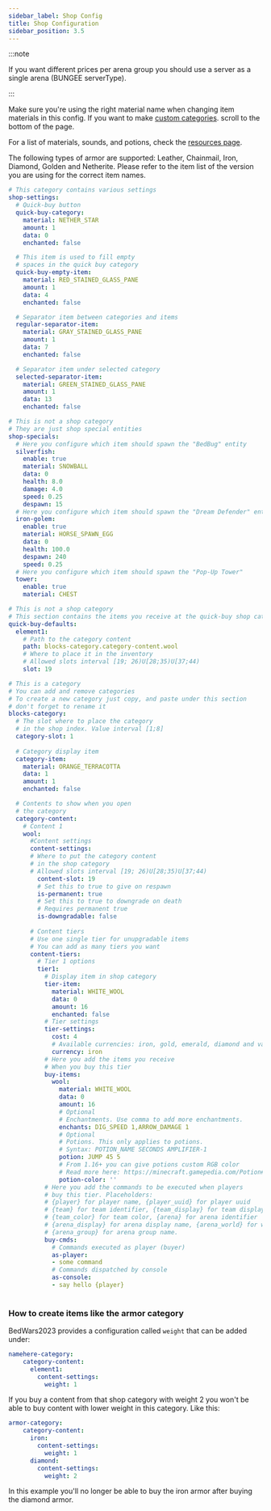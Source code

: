 ```yaml
---
sidebar_label: Shop Config
title: Shop Configuration
sidebar_position: 3.5
---
```


:::note

If you want different prices per arena group you should use a server as a single arena (BUNGEE serverType).

:::

Make sure you're using the right material name when changing item materials in this config. If you want to make [custom categories](shop#how-to-create-items-like-the-armor-category). scroll to the bottom of the page.

For a list of materials, sounds, and potions, check the [resources page](../resources).

The following types of armor are supported: Leather, Chainmail, Iron, Diamond, Golden and Netherite. Please refer to the item list of the version you are using for the correct item names.

```yaml
# This category contains various settings
shop-settings:
  # Quick-buy button
  quick-buy-category:
    material: NETHER_STAR
    amount: 1
    data: 0
    enchanted: false

  # This item is used to fill empty
  # spaces in the quick buy category
  quick-buy-empty-item:
    material: RED_STAINED_GLASS_PANE
    amount: 1
    data: 4
    enchanted: false

  # Separator item between categories and items
  regular-separator-item:
    material: GRAY_STAINED_GLASS_PANE
    amount: 1
    data: 7
    enchanted: false

  # Separator item under selected category
  selected-separator-item:
    material: GREEN_STAINED_GLASS_PANE
    amount: 1
    data: 13
    enchanted: false

# This is not a shop category
# They are just shop special entities
shop-specials:
  # Here you configure which item should spawn the "BedBug" entity
  silverfish:
    enable: true
    material: SNOWBALL
    data: 0
    health: 8.0
    damage: 4.0
    speed: 0.25
    despawn: 15
  # Here you configure which item should spawn the "Dream Defender" entity
  iron-golem:
    enable: true
    material: HORSE_SPAWN_EGG
    data: 0
    health: 100.0
    despawn: 240
    speed: 0.25
  # Here you configure which item should spawn the "Pop-Up Tower"
  tower:
    enable: true
    material: CHEST

# This is not a shop category
# This section contains the items you receive at the quick-buy shop category by default 
quick-buy-defaults:
  element1:
    # Path to the category content
    path: blocks-category.category-content.wool
    # Where to place it in the inventory
    # Allowed slots interval [19; 26)U[28;35)U[37;44)
    slot: 19

# This is a category
# You can add and remove categories
# To create a new category just copy, and paste under this section
# don't forget to rename it
blocks-category:
  # The slot where to place the category
  # in the shop index. Value interval [1;8]
  category-slot: 1
  
  # Category display item
  category-item:
    material: ORANGE_TERRACOTTA
    data: 1
    amount: 1
    enchanted: false

  # Contents to show when you open
  # the category
  category-content:
    # Content 1
    wool:
      #Content settings
      content-settings:
      # Where to put the category content
      # in the shop category
      # Allowed slots interval [19; 26)U[28;35)U[37;44)
        content-slot: 19
        # Set this to true to give on respawn
        is-permanent: true
        # Set this to true to downgrade on death
        # Requires permanent true
        is-downgradable: false
      
      # Content tiers
      # Use one single tier for unupgradable items
      # You can add as many tiers you want
      content-tiers:
        # Tier 1 options
        tier1:
          # Display item in shop category
          tier-item:
            material: WHITE_WOOL
            data: 0
            amount: 16
            enchanted: false
          # Tier settings
          tier-settings:
            cost: 4
            # Available currencies: iron, gold, emerald, diamond and vault (for economy)
            currency: iron
          # Here you add the items you receive
          # When you buy this tier
          buy-items:
            wool:
              material: WHITE_WOOL
              data: 0
              amount: 16
              # Optional
              # Enchantments. Use comma to add more enchantments.
              enchants: DIG_SPEED 1,ARROW_DAMAGE 1
              # Optional
              # Potions. This only applies to potions.
              # Syntax: POTION_NAME SECONDS AMPLIFIER-1
              potion: JUMP 45 5
              # From 1.16+ you can give potions custom RGB color
              # Read more here: https://minecraft.gamepedia.com/Potion#Item_data
              potion-color: ''
          # Here you add the commands to be executed when players
          # buy this tier. Placeholders:
          # {player} for player name, {player_uuid} for player uuid
          # {team} for team identifier, {team_display} for team display name
          # {team_color} for team color, {arena} for arena identifier
          # {arena_display} for arena display name, {arena_world} for worldName
          # {arena_group} for arena group name.
          buy-cmds:
            # Commands executed as player (buyer)
            as-player:
            - some command
            # Commands dispatched by console
            as-console:
            - say hello {player}
              
```

### How to create items like the armor category

BedWars2023 provides a configuration called `weight` that can be added under:
```yaml
namehere-category:
    category-content:
      element1:
        content-settings:
          weight: 1
```
If you buy a content from that shop category with weight 2 you won't be able to buy content with lower weight in this category. Like this:
```yaml
armor-category:
    category-content:
      iron:
        content-settings:
          weight: 1
      diamond:
        content-settings:
          weight: 2
```
In this example you'll no longer be able to buy the iron armor after buying the diamond armor.
